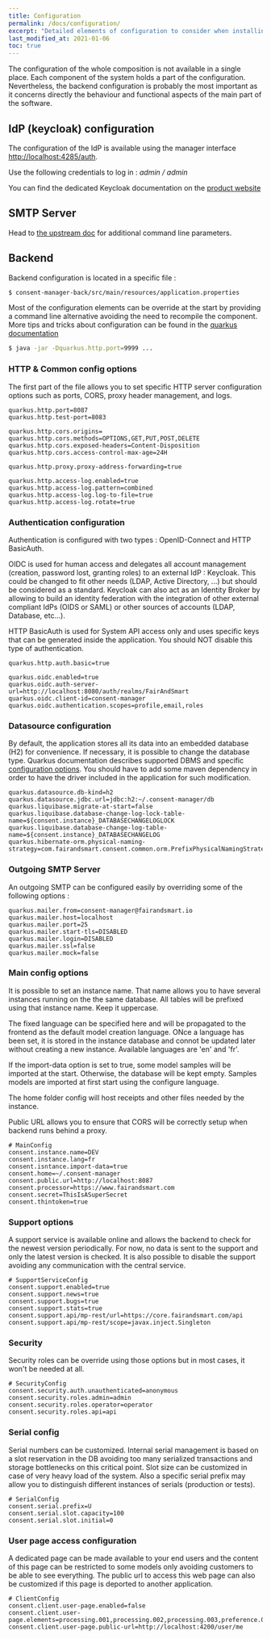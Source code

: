 ```yaml
---
title: Configuration
permalink: /docs/configuration/
excerpt: "Detailed elements of configuration to consider when installing Right Consents"
last_modified_at: 2021-01-06
toc: true
---
```


The configuration of the whole composition is not available in a single place. Each component of the system holds a part of the configuration. Nevertheless, the backend configuration is probably the most important as it concerns directly the behaviour and functional aspects of the main part of the software.

## IdP (keycloak) configuration

The configuration of the IdP is available using the manager interface <http://localhost:4285/auth>.

Use the following credentials to log in : *admin / admin*

You can find the dedicated Keycloak documentation on the [product website](https://www.keycloak.org/docs/latest/server_admin/index.html)

## SMTP Server

Head to [the upstream doc](https://github.com/maildev/maildev) for additional command line parameters.

## Backend

Backend configuration is located in a specific file : 

```bash
$ consent-manager-back/src/main/resources/application.properties
```

Most of the configuration elements can be override at the start by providing a command line alternative avoiding the need to recompile the component. More tips and tricks about configuration can be found in the [quarkus documentation](https://quarkus.io/guides/config#overriding-properties-at-runtime) 

```bash
$ java -jar -Dquarkus.http.port=9999 ...
```

### HTTP & Common config options

The first part of the file allows you to set specific HTTP server configuration options such as ports, CORS, proxy header management, and logs.

```properties
quarkus.http.port=8087
quarkus.http.test-port=8083

quarkus.http.cors.origins=
quarkus.http.cors.methods=OPTIONS,GET,PUT,POST,DELETE
quarkus.http.cors.exposed-headers=Content-Disposition
quarkus.http.cors.access-control-max-age=24H

quarkus.http.proxy.proxy-address-forwarding=true

quarkus.http.access-log.enabled=true
quarkus.http.access-log.pattern=combined
quarkus.http.access-log.log-to-file=true
quarkus.http.access-log.rotate=true
```

### Authentication configuration

Authentication is configured with two types : OpenID-Connect and HTTP BasicAuth. 

OIDC is used for human access and delegates all account management (creation, password lost, granting roles) to an external IdP : Keycloak. This could be changed to fit other needs (LDAP, Active Directory, ...) but should be considered as a standard. Keycloak can also act as an Identity Broker by allowing to build an identity federation with the integration of other external compliant IdPs (OIDS or SAML) or other sources of accounts (LDAP, Database, etc...).

HTTP BasicAuth is used for System API access only and uses specific keys that can be generated inside the application. You should NOT disable this type of authentication.

```properties
quarkus.http.auth.basic=true

quarkus.oidc.enabled=true
quarkus.oidc.auth-server-url=http://localhost:8080/auth/realms/FairAndSmart
quarkus.oidc.client-id=consent-manager
quarkus.oidc.authentication.scopes=profile,email,roles
```

### Datasource configuration

By default, the application stores all its data into an embedded database (H2) for convenience. If necessary, it is possible to change the database type. Quarkus documentation describes supported DBMS and specific [configuration options](https://quarkus.io/guides/datasource). You should have to add some maven dependency in order to have the driver included in the application for such modification. 

```properties
quarkus.datasource.db-kind=h2
quarkus.datasource.jdbc.url=jdbc:h2:~/.consent-manager/db
quarkus.liquibase.migrate-at-start=false
quarkus.liquibase.database-change-log-lock-table-name=${consent.instance}_DATABASECHANGELOGLOCK
quarkus.liquibase.database-change-log-table-name=${consent.instance}_DATABASECHANGELOG
quarkus.hibernate-orm.physical-naming-strategy=com.fairandsmart.consent.common.orm.PrefixPhysicalNamingStrategy
```

### Outgoing SMTP Server

An outgoing SMTP can be configured easily by overriding some of the following options :

```properties
quarkus.mailer.from=consent-manager@fairandsmart.io
quarkus.mailer.host=localhost
quarkus.mailer.port=25
quarkus.mailer.start-tls=DISABLED
quarkus.mailer.login=DISABLED
quarkus.mailer.ssl=false
quarkus.mailer.mock=false
```

### Main config options

It is possible to set an instance name. That name allows you to have several instances running on the the same database. All tables will be prefixed using that instance name. Keep it uppercase.

The fixed language can be specified here and will be propagated to the frontend as the default model creation language. ONce a language has been set, it is stored in the instance database and connot be updated later without creating a new instance. Available languages are 'en' and 'fr'.

If the import-data option is set to true, some model samples will be imported at the start. Otherwise, the database will be kept empty. Samples models are imported at first start using the configure language.

The home folder config will host receipts and other files needed by the instance. 

Public URL allows you to ensure that CORS will be correctly setup when backend runs behind a proxy.

```properties
# MainConfig
consent.instance.name=DEV
consent.instance.lang=fr
consent.isntance.import-data=true
consent.home=~/.consent-manager
consent.public.url=http://localhost:8087
consent.processor=https://www.fairandsmart.com
consent.secret=ThisIsASuperSecret
consent.thintoken=true
```

### Support options

A support service is available online and allows the backend to check for the newest version periodically. For now, no data is sent to the support and only the latest version is checked. It is also possible to disable the support avoiding any communication with the central service.

```properties
# SupportServiceConfig
consent.support.enabled=true
consent.support.news=true
consent.support.bugs=true
consent.support.stats=true
consent.support.api/mp-rest/url=https://core.fairandsmart.com/api
consent.support.api/mp-rest/scope=javax.inject.Singleton
```

### Security

Security roles can be override using those options but in most cases, it won't be needed at all.

```properties
# SecurityConfig
consent.security.auth.unauthenticated=anonymous
consent.security.roles.admin=admin
consent.security.roles.operator=operator
consent.security.roles.api=api
```

### Serial config

Serial numbers can be customized. Internal serial management is based on a slot reservation in the DB avoiding too many serialized transactions and storage bottlenecks on this critical point. Slot size can be customized in case of very heavy load of the system. Also a specific serial prefix may allow you to distinguish different instances of serials (production or tests).

```properties
# SerialConfig
consent.serial.prefix=U
consent.serial.slot.capacity=100
consent.serial.slot.initial=0
```

### User page access configuration

A dedicated page can be made available to your end users and the content of this page can be restricted to some models only avoiding customers to be able to see everything. The public url to access this web page can also be customized if this page is deported to another application.

```properties
# ClientConfig
consent.client.user-page.enabled=false
consent.client.user-page.elements=processing.001,processing.002,processing.003,preference.001,preference.002,preference.003,preference.004
consent.client.user-page.public-url=http://localhost:4200/user/me
```

